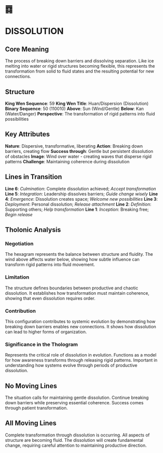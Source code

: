 # ䷺
# DISSOLUTION

## Core Meaning
The process of breaking down barriers and dissolving separation. Like ice melting into water or rigid structures becoming flexible, this represents the transformation from solid to fluid states and the resulting potential for new connections.

## Structure
**King Wen Sequence**: 59
**King Wen Title**: Huan/Dispersion (Dissolution)
**Binary Sequence**: 50 (110010)
**Above**: Sun (Wind/Gentle)
**Below**: Kan (Water/Danger)
**Perspective**: The transformation of rigid patterns into fluid possibilities

## Key Attributes
**Nature**: Dispersive, transformative, liberating
**Action**: Breaking down barriers, creating flow
**Success through**: Gentle but persistent dissolution of obstacles
**Image**: Wind over water - creating waves that disperse rigid patterns
**Challenge**: Maintaining coherence during dissolution

## Lines in Transition
**Line 6**: *Culmination*: Complete dissolution achieved; *Accept transformation*
**Line 5**: *Integration*: Leadership dissolves barriers; *Guide change wisely*
**Line 4**: *Emergence*: Dissolution creates space; *Welcome new possibilities*
**Line 3**: *Deployment*: Personal dissolution; *Release attachment*
**Line 2**: *Definition*: Supporting others; *Help transformation*
**Line 1**: *Inception*: Breaking free; *Begin release*

## Tholonic Analysis
### Negotiation
The hexagram represents the balance between structure and fluidity. The wind above affects water below, showing how subtle influence can transform rigid patterns into fluid movement.

### Limitation
The structure defines boundaries between productive and chaotic dissolution. It establishes how transformation must maintain coherence, showing that even dissolution requires order.

### Contribution
This configuration contributes to systemic evolution by demonstrating how breaking down barriers enables new connections. It shows how dissolution can lead to higher forms of organization.

### Significance in the Thologram
Represents the critical role of dissolution in evolution. Functions as a model for how awareness transforms through releasing rigid patterns. Important in understanding how systems evolve through periods of productive dissolution.

## No Moving Lines
The situation calls for maintaining gentle dissolution. Continue breaking down barriers while preserving essential coherence. Success comes through patient transformation.

## All Moving Lines
Complete transformation through dissolution is occurring. All aspects of structure are becoming fluid. The dissolution will create fundamental change, requiring careful attention to maintaining productive direction.